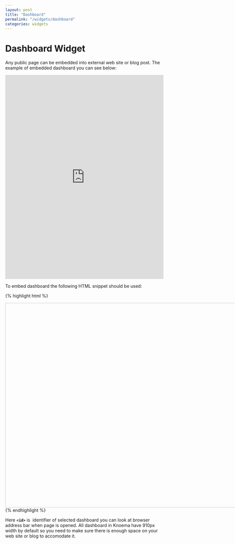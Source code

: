 ```yaml
---
layout: post
title: "Dashboard"
permalink: "/widgets/dashboard"
categories: widgets
---
```


# Dashboard Widget

Any public page can be embedded into external web site or blog post. The example of embedded dashboard you can see below:

<iframe src="https://knoema.com/resource/embed/iffaekg" frameborder="0" scrolling="no" style="height: 650px; width: 100%;"></iframe>

To embed dashboard the following HTML snippet should be used:

{% highlight html %}
<iframe style="width: 910px; height: 650px; border: 1px solid #ccc;" src="/resource/embed/<id>" frameborder="0" scrolling="no">
</iframe>
{% endhighlight %}

Here **`<id>`** is  identifier of selected dashboard you can look at browser address bar when page is opened. All dashboard in Knoema have 910px width by default so you need to make sure there is enough space on your web site or blog to accomodate it. 
